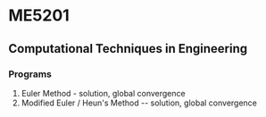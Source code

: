 # ME5201
## Computational Techniques in Engineering

### Programs
1. Euler Method - solution, global convergence
2. Modified Euler / Heun's Method -- solution, global convergence
